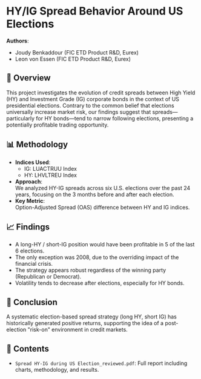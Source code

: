 # HY/IG Spread Behavior Around US Elections

**Authors**:  
- Joudy Benkaddour (FIC ETD Product R&D, Eurex)  
- Leon von Essen (FIC ETD Product R&D, Eurex)  

## 📝 Overview

This project investigates the evolution of credit spreads between High Yield (HY) and Investment Grade (IG) corporate bonds in the context of US presidential elections. Contrary to the common belief that elections universally increase market risk, our findings suggest that spreads—particularly for HY bonds—tend to narrow following elections, presenting a potentially profitable trading opportunity.

## 📊 Methodology

- **Indices Used**:  
  - IG: LUACTRUU Index  
  - HY: LHVLTREU Index  
- **Approach**:  
  We analyzed HY-IG spreads across six U.S. elections over the past 24 years, focusing on the 3 months before and after each election.
- **Key Metric**:  
  Option-Adjusted Spread (OAS) difference between HY and IG indices.

## 📈 Findings

- A long-HY / short-IG position would have been profitable in 5 of the last 6 elections.  
- The only exception was 2008, due to the overriding impact of the financial crisis.  
- The strategy appears robust regardless of the winning party (Republican or Democrat).  
- Volatility tends to decrease after elections, especially for HY bonds.

## 📌 Conclusion

A systematic election-based spread strategy (long HY, short IG) has historically generated positive returns, supporting the idea of a post-election "risk-on" environment in credit markets.

## 📂 Contents

- `Spread HY-IG during US Election_reviewed.pdf`: Full report including charts, methodology, and results.
